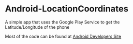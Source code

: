 # Android-LocationCoordinates
A simple app that uses the Google Play Service to get the Latitude/Longitude of the phone

Most of the code can be found at [Android Developers Site](https://developer.android.com/training/location/index.html)

